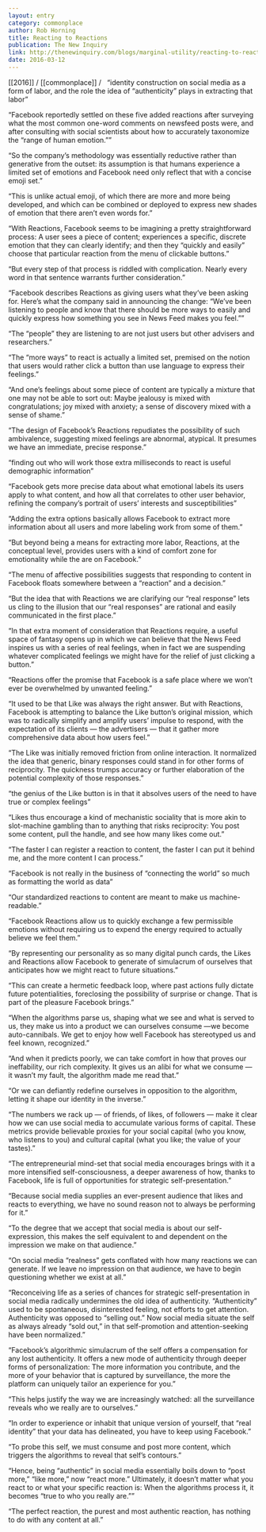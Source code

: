 ```yaml
---
layout: entry
category: commonplace
author: Rob Horning
title: Reacting to Reactions
publication: The New Inquiry
link: http://thenewinquiry.com/blogs/marginal-utility/reacting-to-reactions/
date: 2016-03-12
---
```


[[2016]] / [[commonplace]] / 
 
“identity construction on social media as a form of labor, and the role the idea of “authenticity” plays in extracting that labor”

“Facebook reportedly settled on these five added reactions after surveying what the most common one-word comments on newsfeed posts were, and after consulting with social scientists about how to accurately taxonomize the “range of human emotion.””

“So the company’s methodology was essentially reductive rather than generative from the outset: its assumption is that humans experience a limited set of emotions and Facebook need only reflect that with a concise emoji set.”

“This is unlike actual emoji, of which there are more and more being developed, and which can be combined or deployed to express new shades of emotion that there aren’t even words for.”

“With Reactions, Facebook seems to be imagining a pretty straightforward process: A user sees a piece of content; experiences a specific, discrete emotion that they can clearly identify; and then they “quickly and easily” choose that particular reaction from the menu of clickable buttons.”

“But every step of that process is riddled with complication. Nearly every word in that sentence warrants further consideration.”

“Facebook describes Reactions as giving users what they’ve been asking for. Here’s what the company said in announcing the change: “We’ve been listening to people and know that there should be more ways to easily and quickly express how something you see in News Feed makes you feel.””

“The “people” they are listening to are not just users but other advisers and researchers.”

“The “more ways” to react is actually a limited set, premised on the notion that users would rather click a button than use language to express their feelings.”

“And one’s feelings about some piece of content are typically a mixture that one may not be able to sort out: Maybe jealousy is mixed with congratulations; joy mixed with anxiety; a sense of discovery mixed with a sense of shame.”

“The design of Facebook’s Reactions repudiates the possibility of such ambivalence, suggesting mixed feelings are abnormal, atypical. It presumes we have an immediate, precise response.”

“finding out who will work those extra milliseconds to react is useful demographic information”

“Facebook gets more precise data about what emotional labels its users apply to what content, and how all that correlates to other user behavior, refining the company’s portrait of users’ interests and susceptibilities”

“Adding the extra options basically allows Facebook to extract more information about all users and more labeling work from some of them.”

“But beyond being a means for extracting more labor, Reactions, at the conceptual level, provides users with a kind of comfort zone for emotionality while the are on Facebook.”

“The menu of affective possibilities suggests that responding to content in Facebook floats somewhere between a “reaction” and a decision.”

“But the idea that with Reactions we are clarifying our “real response” lets us cling to the illusion that our “real responses” are rational and easily communicated in the first place.”

“In that extra moment of consideration that Reactions require, a useful space of fantasy opens up in which we can believe that the News Feed inspires us with a series of real feelings, when in fact we are suspending whatever complicated feelings we might have for the relief of just clicking a button.”

“Reactions offer the promise that Facebook is a safe place where we won’t ever be overwhelmed by unwanted feeling.”

“It used to be that Like was always the right answer. But with Reactions, Facebook is attempting to balance the Like button’s original mission, which was to radically simplify and amplify users’ impulse to respond, with the expectation of its clients — the advertisers — that it gather more comprehensive data about how users feel.”

“The Like was initially removed friction from online interaction. It normalized the idea that generic, binary responses could stand in for other forms of reciprocity. The quickness trumps accuracy or further elaboration of the potential complexity of those responses.”

“the genius of the Like button is in that it absolves users of the need to have true or complex feelings”

“Likes thus encourage a kind of mechanistic sociality that is more akin to slot-machine gambling than to anything that risks reciprocity: You post some content, pull the handle, and see how many likes come out.”

“The faster I can register a reaction to content, the faster I can put it behind me, and the more content I can process.”

“Facebook is not really in the business of “connecting the world” so much as formatting the world as data”

“Our standardized reactions to content are meant to make us machine-readable.”

“Facebook Reactions allow us to quickly exchange a few permissible emotions without requiring us to expend the energy required to actually believe we feel them.”

“By representing our personality as so many digital punch cards, the Likes and Reactions allow Facebook to generate of simulacrum of ourselves that anticipates how we might react to future situations.”

“This can create a hermetic feedback loop, where past actions fully dictate future potentialities, foreclosing the possibility of surprise or change. That is part of the pleasure Facebook brings.”

“When the algorithms parse us, shaping what we see and what is served to us, they make us into a product we can ourselves consume —we become auto-cannibals. We get to enjoy how well Facebook has stereotyped us and feel known, recognized.”

“And when it predicts poorly, we can take comfort in how that proves our ineffability, our rich complexity. It gives us an alibi for what we consume — it wasn’t my fault, the algorithm made me read that.”

“Or we can defiantly redefine ourselves in opposition to the algorithm, letting it shape our identity in the inverse.”

“The numbers we rack up — of friends, of likes, of followers — make it clear how we can use social media to accumulate various forms of capital. These metrics provide believable proxies for your social capital (who you know, who listens to you) and cultural capital (what you like; the value of your tastes).”

“The entrepreneurial mind-set that social media encourages brings with it a more intensified self-consciousness, a deeper awareness of how, thanks to Facebook, life is full of opportunities for strategic self-presentation.”

“Because social media supplies an ever-present audience that likes and reacts to everything, we have no sound reason not to always be performing for it.”

“To the degree that we accept that social media is about our self-expression, this makes the self equivalent to and dependent on the impression we make on that audience.”

“On social media “realness” gets conflated with how many reactions we can generate. If we leave no impression on that audience, we have to begin questioning whether we exist at all.”

“Reconceiving life as a series of chances for strategic self-presentation in social media radically undermines the old idea of authenticity. “Authenticity” used to be spontaneous, disinterested feeling, not efforts to get attention. Authenticity was opposed to “selling out.” Now social media situate the self as always already “sold out,” in that self-promotion and attention-seeking have been normalized.”

“Facebook’s algorithmic simulacrum of the self offers a compensation for any lost authenticity. It offers a new mode of authenticity through deeper forms of personalization: The more information you contribute, and the more of your behavior that is captured by surveillance, the more the platform can uniquely tailor an experience for you.”

“This helps justify the way we are increasingly watched: all the surveillance reveals who we really are to ourselves.”

“In order to experience or inhabit that unique version of yourself, that “real identity” that your data has delineated, you have to keep using Facebook.”

“To probe this self, we must consume and post more content, which triggers the algorithms to reveal that self’s contours.”

“Hence, being “authentic” in social media essentially boils down to “post more,” “like more,” now “react more.” Ultimately, it doesn’t matter what you react to or what your specific reaction is: When the algorithms process it, it becomes “true to who you really are.””

“The perfect reaction, the purest and most authentic reaction, has nothing to do with any content at all.”

